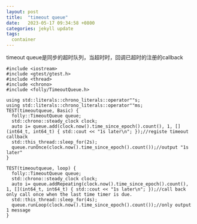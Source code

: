```yaml
---
layout: post
title:  "timeout queue"
date:   2023-05-17 09:34:58 +0800
categories: jekyll update
tags:
  container 
---
```


timeout queue是同步的超时队列，当超时时，回调已超时的注册的callback

    #include <iostream>
    #include <gtest/gtest.h>
    #include <thread>
    #include <chrono>
    #include <folly/TimeoutQueue.h>

    using std::literals::chrono_literals::operator""s;
    using std::literals::chrono_literals::operator""ms;
    TEST(timeoutqueue, Basic) {
      folly::TimeoutQueue queue;
      std::chrono::steady_clock clock;
      auto i= queue.add(clock.now().time_since_epoch().count(), 1, [](int64_t, int64_t) { std::cout << "1s later\n"; });//registe timeout callback
      std::this_thread::sleep_for(2s);
      queue.runOnce(clock.now().time_since_epoch().count());//output "1s later"
    }

    TEST(timeoutqueue, loop) {
      folly::TimeoutQueue queue;
      std::chrono::steady_clock clock;
      auto i= queue.addRepeating(clock.now().time_since_epoch().count(), 1, [](int64_t, int64_t) { std::cout << "1s later\n"; });//call back only call once when the last time timer is due.
      std::this_thread::sleep_for(4s);
      queue.runLoop(clock.now().time_since_epoch().count());//only output 1 message
    }

